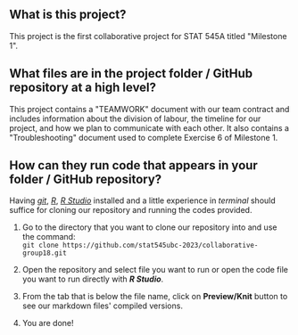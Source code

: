 ## What is this project?
This project is the first collaborative project for STAT 545A titled "Milestone 1". 
## What files are in the project folder / GitHub repository at a high level?
This project contains a "TEAMWORK" document with our team contract and includes information about the division of labour, the timeline for our project, and how we plan to communicate with each other. It also contains a "Troubleshooting" document used to complete Exercise 6 of Milestone 1. 
## How can they run code that appears in your folder / GitHub repository? 
Having _[git](https://git-scm.com)_, _[R](https://www.r-project.org)_, _[R Studio](https://posit.co/download/rstudio-desktop/)_ installed and a little experience in _terminal_ should suffice for cloning our repository and running the codes provided.

 1. Go to the directory that you want to clone our repository into and use the command:  
 `git clone https://github.com/stat545ubc-2023/collaborative-group18.git`  

 2. Open the repository and select file you want to run or open the code file you want to run directly with **_R Studio_**.

 3. From the tab that is below the file name, click on **Preview/Knit** button to see our markdown files' compiled versions.

 4. You are done!

